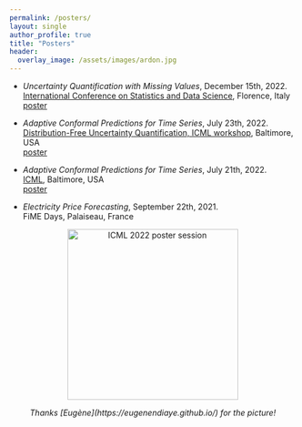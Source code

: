 ```yaml
---
permalink: /posters/
layout: single
author_profile: true
title: "Posters"
header:
  overlay_image: /assets/images/ardon.jpg
---
```


- *Uncertainty Quantification with Missing Values*, December 15th, 2022.  
[International Conference on Statistics and Data Science](https://sites.google.com/view/icsds2022), Florence, Italy  
[poster](http://mzaffran.github.io/assets/files/Posters/uq_na_icsds_poster.pdf)

- *Adaptive Conformal Predictions for Time Series*, July 23th, 2022.  
[Distribution-Free Uncertainty Quantification, ICML workshop](https://sites.google.com/berkeley.edu/dfuq-22/home), Baltimore, USA  
[poster](http://mzaffran.github.io/assets/files/Posters/acp_ts_dfuq_poster.pdf)

- *Adaptive Conformal Predictions for Time Series*, July 21th, 2022.  
[ICML](https://icml.cc/Conferences/2022), Baltimore, USA  
[poster](http://mzaffran.github.io/assets/files/Posters/acp_ts_icml_poster.pdf)

- *Electricity Price Forecasting*, September 22th, 2021.  
FiME Days, Palaiseau, France  

<p align="center">
    <img src="http://mzaffran.github.io/assets/images/poster.jpg" alt="ICML 2022 poster session" width="300"/>  
</p>   
<p align="center">     
    <em>Thanks [Eugène](https://eugenendiaye.github.io/) for the picture!</em>
</p>
